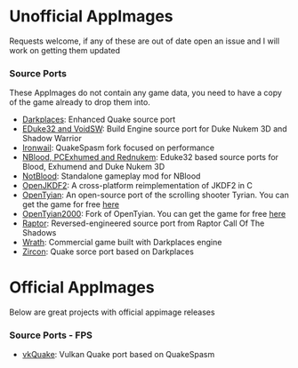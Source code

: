 # Unofficial AppImages

Requests welcome, if any of these are out of date open an issue and I will work on getting them updated

### Source Ports
These AppImages do not contain any game data, you need to have a copy of the game already to drop them into.

- [Darkplaces](https://github.com/DarkPlacesEngine/darkplaces): Enhanced Quake source port
- [EDuke32 and VoidSW](https://voidpoint.io/terminx/eduke32): Build Engine source port for Duke Nukem 3D and Shadow Warrior
- [Ironwail](https://github.com/andrei-drexler/ironwail): QuakeSpasm fork focused on performance
- [NBlood, PCExhumed and Rednukem](https://github.com/nukeykt/NBlood): Eduke32 based source ports for Blood, Exhumend and Duke Nukem 3D
- [NotBlood](https://github.com/clipmove/NotBlood): Standalone gameplay mod for NBlood
- [OpenJKDF2](https://github.com/shinyquagsire23/OpenJKDF2): A cross-platform reimplementation of JKDF2 in C
- [OpenTyian](https://github.com/opentyrian/opentyrian): An open-source port of the scrolling shooter Tyrian. You can get the game for free [here](https://camanis.net/tyrian/tyrian21.zip)
- [OpenTyian2000](https://github.com/KScl/opentyrian2000): Fork of OpenTyian. You can get the game for free [here](https://www.camanis.net/tyrian/tyrian2000.zip)
- [Raptor](https://github.com/skynettx/raptor): Reversed-engineered source port from Raptor Call Of The Shadows
- [Wrath](https://www.gog.com/en/game/wrath_aeon_of_ruin): Commercial game built with Darkplaces engine 
- [Zircon](https://www.moddb.com/mods/zircon-engine): Quake sorce port based on Darkplaces

# Official AppImages
Below are great projects with official appimage releases
### Source Ports - FPS
- [vkQuake](https://github.com/Novum/vkQuake): Vulkan Quake port based on QuakeSpasm
